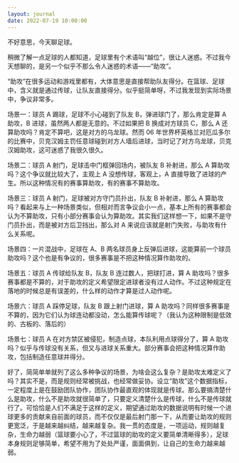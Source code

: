 ```yaml
---
layout: journal
date: 2022-07-19 10:00:00
---
```


不好意思，今天聊足球。

稍微了解一点足球的人都知道，足球里有个术语叫“越位”，很让人迷惑。不过我今天想聊的，是另一个似乎不那么令人迷惑的术语——“助攻”。

“助攻”在很多运动和游戏里都有，大体意思是直接帮助队友得分。在篮球、足球中，含义就是通过传球，让队友直接得分。似乎挺简单呀，不过我发现到实际场景中，争议非常多。

场景一：球员 A 踢球，足球不小心碰到了队友 B，弹进球门了，那么肯定是算 A 助攻，B 进球，虽然两人都是无意的。不过如果把 B 换成对方球员 C，那么 A 还算助攻吗？肯定不算吧，这是对方的乌龙球。然而 06 年世界杯英格兰对厄瓜多尔的比赛中，贝克汉姆主罚任意球碰到对方人墙后进球，当时记了对方乌龙球，贝克汉姆助攻，这可迷惑了我很久很久。

场景二：球员 A 射门，足球击中门框弹回场内，被队友 B 补射进，那么 A 算助攻吗？这个争议就比较大了，主观上 A 没想传球，客观上，A 直接导致了进球的产生。所以这种情况有的赛事算助攻，有的赛事不算助攻。

场景三：球员 A 射门，足球被对方守门员扑出，队友 B 补射进，那么 A 算助攻吗？看起来与上一种场景类似，但相对而言争议会小一点，基本上所有的赛事都会认为不算助攻，只有小部分赛事会认为算助攻。其实我们这样想一下，如果不是守门员扑出，而是被对方后卫挡出，那么对 A 来说应该就是射门失败，与助攻有什么关系呢。

场景四：一片混战中，足球在 A、B 两名球员身上反弹后进球，这能算前一个球员助攻吗？这个也是有争议的，很多赛事是不把这种情况算作助攻的。

场景五：球员 A 传球给队友 B，队友 B 连过数人，把球打进，算 A 助攻吗？很多赛事都是不算的，对于助攻的定义希望限定进球者没有过人动作。不过这种规定在落地的时候总是有误差的，什么样的动作才算是过人动作呢。

场景六：球员 A 踩停足球，队友 B 跟上射门进球，算 A 助攻吗？同样很多赛事是不算的，因为它们认为球连动都没动，怎么能算传球呢？（我认为这种限制是低效的、古板的、落后的）

场景七：球员 A 在对方禁区被侵犯，制造点球，本队利用点球得分了，算 A 助攻吗？似乎与传球没有关系，但又与进球关系重大。部分赛事会把这种情况算作助攻，包括制造任意球并得分。

好了，简简单单就列了这么多种争议的场景，为啥会这么复杂？是助攻太难定义了吗？其实不是，而是规则经常被挑战，也经常做妥协。设立“助攻”这个数据指标，一定程度上是在鼓励团队协作，团队协作最直观的体现就是传球。那么要搞清楚什么是助攻，什么不是助攻就很简单了，只要定义清楚什么是传球，什么不是传球就行了。可恰恰是人们不满足于这样的定义，期望通过助攻的数据说明有时候一个进球更多的贡献来自前面的球员，而不仅仅是最后射门那一下，从而要让助攻的规则更宽泛，于是越来越纠结，越来越复杂。我一贯的态度是，一项运动，规则越复杂，生命力越弱（篮球要小心了，不过篮球的助攻的定义要简单清晰得多），足球本身规则足够简单，希望不用为了处处严谨，面面俱到，让自己的生命力越来越弱。

